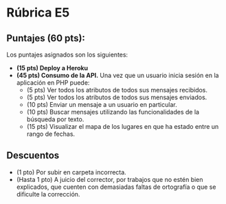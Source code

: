 # Rúbrica E5

## Puntajes (60 pts): 

Los puntajes asignados son los siguientes:

- **(15 pts) Deploy a Heroku** 
- **(45 pts) Consumo de la API.** Una vez que un usuario inicia sesión en la aplicación en PHP puede:
    - (5 pts) Ver todos los atributos de todos sus mensajes recibidos.
    - (5 pts) Ver todos los atributos de todos sus mensajes enviados.
    - (10 pts) Enviar un mensaje a un usuario en particular.
    - (10 pts) Buscar mensajes utilizando las funcionalidades de la búsqueda por texto.
    - (15 pts) Visualizar el mapa de los lugares en que ha estado entre un rango de fechas.

## Descuentos

- (1 pto) Por subir en carpeta incorrecta.
- (Hasta 1 pto) A juicio del corrector, por trabajos que no estén bien explicados, que cuenten con demasiadas faltas de ortografía o que se dificulte la corrección.

